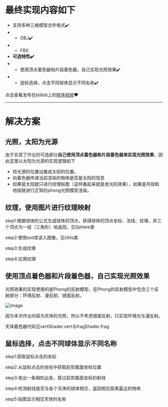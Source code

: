 # 最终实现内容如下
 * 支持多种三维模型文件格式✔️
 * *  OBJ✔️
 * *  FBX
 *  **可选特性✔️**
 * *  使用顶点着色器和片段着色器，自己实现光照效果✔️
 *  * 鼠标选择，点击不同球体显示不同名称✔️
 
点击查看发布在bilibili上的[程序视频](
https://www.bilibili.com/video/BV15K411i78i/?vd_source=881f21b11ef8e2832f37c7c84736a66c)❤️

---
# 解决方案

 ## 光照，太阳为光源
 
由于实现了作业的可选部分**自己使用顶点着色器和片段着色器来实现光照效果**，因此这里以太阳为光源的实现逻辑如下
* 将光源的位置设置成太阳的位置。
* 向着色器传递当前渲染的物体是否是太阳的信息
* 如果是太阳就只进行纹理贴图（这样看起来就是发光的效果），如果是月球和地球就进行正常的phong光照模型渲染。



 ## 纹理，使用图片进行纹理映射
step1:根据球体的公式生成球体的顶点，获得球体的顶点坐标、法线、纹理，并三个顶点为一组（三角形）地返回，见Sphere类

step2:使用soil库读入图像，见Utils类

step3:生成纹理

step4:应用纹理

 ## 使用顶点着色器和片段着色器，自己实现光照效果
 
 光照效果的实现使用的是Phong的反射模型，在Phong的反射模型中包含三个反射部分：环境反射、漫反射、镜面反射。
 
  ![image](https://user-images.githubusercontent.com/44937001/209655350-f651d690-7ea4-4701-ba63-4bcaaccd902c.png)
  
  因为本次作业内容为天体的光照，所以不考虑镜面反射，只实现环境光与漫反射。
  
 天体着色器代码见vertShader.vert与fragShader.frag
 
 ## 鼠标选择，点击不同球体显示不同名称
 step1:获取鼠标点击的坐标
 
 step2:从鼠标点击的坐标中获取前剪裁面坐标位置
 
 step3:发出一条相机出发，穿过前剪裁面坐标的射线
 
 step4:检测射线是否与各个天体的球体相交，返回相交距离最近的物体
 
 step5:贴图显示相交天体的名称

